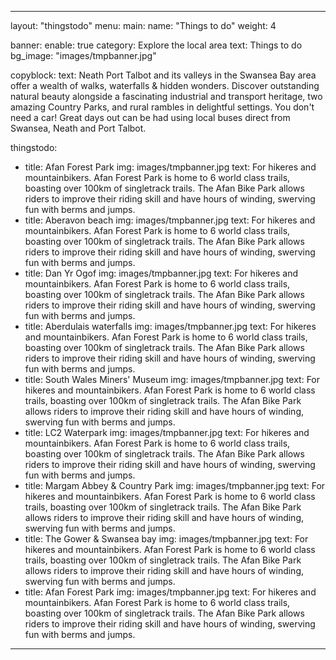 ---

layout: "thingstodo"
menu:
  main:
    name: "Things to do"
    weight: 4

banner:
  enable: true
  category: Explore the local area
  text: Things to do
  bg_image: "images/tmpbanner.jpg"

copyblock:
    text: Neath Port Talbot and its valleys in the Swansea Bay area offer a wealth of walks, waterfalls & hidden wonders. Discover outstanding natural beauty alongside a fascinating industrial and transport heritage, two amazing Country Parks, and rural rambles in delightful settings. You don't need a car! Great days out can be had using local buses direct from Swansea, Neath and Port Talbot.

thingstodo:
- title: Afan Forest Park
  img: images/tmpbanner.jpg
  text: For hikeres and mountainbikers. Afan Forest Park is home to 6 world class trails, boasting over 100km of singletrack trails. The Afan Bike Park allows riders to improve their riding skill and have hours of winding, swerving fun with berms and jumps.
- title: Aberavon beach
  img: images/tmpbanner.jpg
  text: For hikeres and mountainbikers. Afan Forest Park is home to 6 world class trails, boasting over 100km of singletrack trails. The Afan Bike Park allows riders to improve their riding skill and have hours of winding, swerving fun with berms and jumps.
- title: Dan Yr Ogof
  img: images/tmpbanner.jpg
  text: For hikeres and mountainbikers. Afan Forest Park is home to 6 world class trails, boasting over 100km of singletrack trails. The Afan Bike Park allows riders to improve their riding skill and have hours of winding, swerving fun with berms and jumps.
- title: Aberdulais waterfalls
  img: images/tmpbanner.jpg
  text: For hikeres and mountainbikers. Afan Forest Park is home to 6 world class trails, boasting over 100km of singletrack trails. The Afan Bike Park allows riders to improve their riding skill and have hours of winding, swerving fun with berms and jumps.
- title: South Wales Miners' Museum
  img: images/tmpbanner.jpg
  text: For hikeres and mountainbikers. Afan Forest Park is home to 6 world class trails, boasting over 100km of singletrack trails. The Afan Bike Park allows riders to improve their riding skill and have hours of winding, swerving fun with berms and jumps.
- title: LC2 Waterpark
  img: images/tmpbanner.jpg
  text: For hikeres and mountainbikers. Afan Forest Park is home to 6 world class trails, boasting over 100km of singletrack trails. The Afan Bike Park allows riders to improve their riding skill and have hours of winding, swerving fun with berms and jumps.
- title: Margam Abbey & Country Park
  img: images/tmpbanner.jpg
  text: For hikeres and mountainbikers. Afan Forest Park is home to 6 world class trails, boasting over 100km of singletrack trails. The Afan Bike Park allows riders to improve their riding skill and have hours of winding, swerving fun with berms and jumps.
- title: The Gower & Swansea bay
  img: images/tmpbanner.jpg
  text: For hikeres and mountainbikers. Afan Forest Park is home to 6 world class trails, boasting over 100km of singletrack trails. The Afan Bike Park allows riders to improve their riding skill and have hours of winding, swerving fun with berms and jumps.
- title: Afan Forest Park
  img: images/tmpbanner.jpg
  text: For hikeres and mountainbikers. Afan Forest Park is home to 6 world class trails, boasting over 100km of singletrack trails. The Afan Bike Park allows riders to improve their riding skill and have hours of winding, swerving fun with berms and jumps.

---